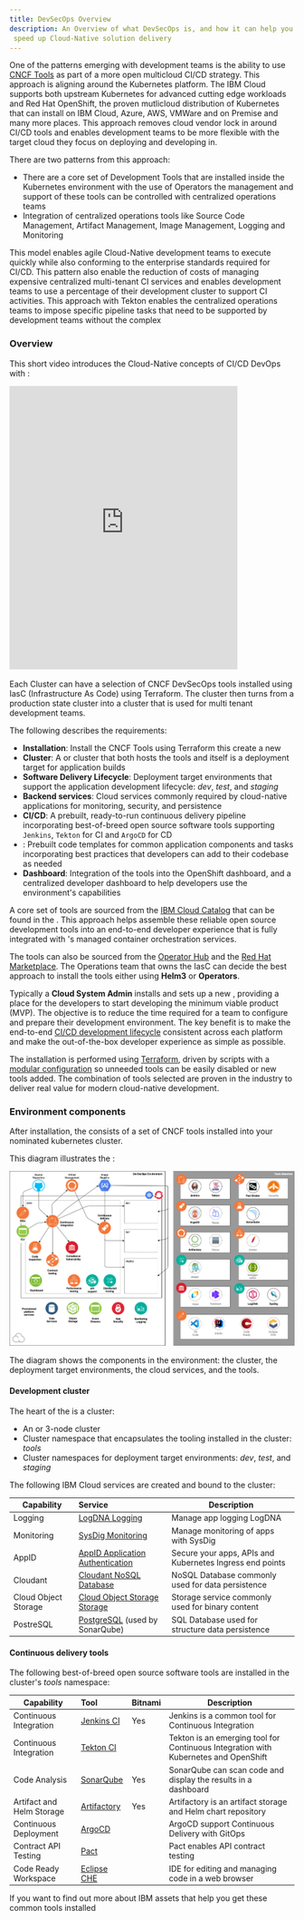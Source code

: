 ```yaml
---
title: DevSecOps Overview
description: An Overview of what DevSecOps is, and how it can help you
 speed up Cloud-Native solution delivery
---
```



One of the patterns emerging with development teams is the ability to use [CNCF Tools](https://landscape.cncf.io/) as part of a more open multicloud CI/CD strategy. This approach is aligning around the Kubernetes platform. The IBM Cloud supports both upstream Kubernetes for advanced cutting edge workloads and Red Hat OpenShift, the proven mutlicloud distribution of Kubernetes that can install on IBM Cloud, Azure, AWS, VMWare and on Premise and many more places. This approach removes cloud vendor lock in around CI/CD tools and enables development teams to be more flexible with the target cloud they focus on deploying and developing in.

There are two patterns from this approach:

- There are a core set of Development Tools that are installed inside the Kubernetes environment with the use of Operators the management and support of these tools can be controlled with centralized operations teams
- Integration of centralized operations tools like Source Code Management, Artifact Management, Image Management, Logging and Monitoring

This model enables agile Cloud-Native development teams to execute quickly while also conforming to the enterprise standards required for CI/CD. This pattern also enable the reduction of costs of managing expensive centralized multi-tenant CI services and enables development teams to use a percentage of their development cluster to support CI activities. This approach with Tekton enables the centralized operations teams to impose specific pipeline tasks that need to be supported by development teams without the complex


### Overview

This short video introduces the Cloud-Native concepts of CI/CD DevOps with <Globals name="ocp" />:
<iframe width="80%" height="500" src="https://www.youtube.com/embed/GOPWObjFTsI" frameborder="0" allow="accelerometer; autoplay; encrypted-media; gyroscope; picture-in-picture" allowfullscreen></iframe>

<p></p>

Each Cluster can have a selection of CNCF DevSecOps tools installed using IasC (Infrastructure As Code) using Terraform. The cluster then turns from a production state cluster into a cluster that is used for multi tenant development teams.

The following describes the requirements:

- **Installation**: Install the CNCF Tools using Terraform this create a new <Globals name="env" />
- **Cluster**: A <Globals name="kube" /> or <Globals name="ocp" /> cluster that both hosts the tools and itself is a deployment target for application builds
- **Software Delivery Lifecycle**: Deployment target environments that support the application development lifecycle: *dev*, *test*, and *staging*
- **Backend services**: Cloud services commonly required by cloud-native applications for monitoring, security, and persistence
- **CI/CD**: A prebuilt, ready-to-run continuous delivery pipeline incorporating best-of-breed open source software tools supporting `Jenkins`, `Tekton` for CI and `ArgoCD` for CD
- **<Globals name="templates" />**: Prebuilt code templates for common application components and tasks incorporating best practices that developers can add to their codebase as needed
- **Dashboard**: Integration of the tools into the OpenShift dashboard, and a centralized developer dashboard to help developers use the environment's capabilities

A core set of tools are sourced from the [IBM Cloud Catalog](https://cloud.ibm.com/catalog?search=label%3Ahelm#software) that can be found in the <Globals name="ic" />. This approach helps assemble these reliable open source development tools into an end-to-end developer experience that is fully integrated with <Globals name="ic" />'s managed container orchestration services.

The tools can also be sourced from the [Operator Hub](https://operatorhub.io/) and the [Red Hat Marketplace](https://marketplace.redhat.com/en-us). The Operations team that owns the IasC can decide the best approach to install the tools either using **Helm3** or **Operators**.

Typically a **Cloud System Admin** installs and sets up a new <Globals name="env" />, providing a place for the developers to start developing the minimum viable product (MVP). The objective is to reduce the time required for a team to configure and prepare their development environment. The key benefit is to make the end-to-end [CI/CD development lifecycle](https://www.ibm.com/garage/method/practices/deliver/practice_continuous_delivery/) consistent across each platform and make the out-of-the-box developer experience as simple as possible.

The installation is performed using [Terraform](https://cloud.ibm.com/docs/terraform), driven by scripts with a [modular configuration](https://github.com/ibm-garage-cloud/garage-terraform-modules) so unneeded tools can be easily disabled or new tools added. The combination of tools selected are proven in the industry to deliver real value for modern cloud-native development.

### Environment components

After installation, the <Globals name="env" /> consists of a set of CNCF tools installed into your nominated kubernetes cluster.

This diagram illustrates the <Globals name="env" />:

![Provisioned CNCF Tools](../images/content-overview/cncf-tools-environment.png)

The diagram shows the components in the environment: the cluster, the deployment target environments, the cloud services, and the tools.

#### Development cluster

The heart of the <Globals key="env" /> is a cluster:

- An [<Globals key="iks" />](https://www.ibm.com/cloud/container-service)
or [<Globals key="roks" />](https://www.ibm.com/cloud/openshift) 3-node cluster
- Cluster namespace that encapsulates the tooling installed in the cluster: *tools*
- Cluster namespaces for deployment target environments: *dev*, *test*, and *staging*

The following IBM Cloud services are created and bound to the cluster:

| Capability                | Service        |Description |
| -----------------------   |:-------------- |------------|
| Logging                   | [LogDNA Logging](https://cloud.ibm.com/docs/log-analysis?topic=log-analysis-getting-started)  | Manage app logging LogDNA  |
| Monitoring                | [SysDig Monitoring](https://cloud.ibm.com/docs/monitoring?topic=monitoring-getting-started) | Manage monitoring of apps with SysDig |
| AppID                     | [AppID Application Authentication](https://cloud.ibm.com/docs/services/appid?topic=appid-service-access-management) | Secure your apps, APIs and Kubernetes Ingress end points |
| Cloudant                  | [Cloudant NoSQL Database](https://www.ibm.com/cloud/cloudant) | NoSQL Database commonly used for data persistence |
| Cloud Object Storage      | [Cloud Object Storage Storage](https://cloud.ibm.com/docs/cloud-object-storage?topic=cloud-object-storage-getting-started-cloud-object-storage) | Storage service commonly used for binary content |
| PostreSQL                 | [PostgreSQL](https://www.ibm.com/cloud/learn/postgresql) (used by SonarQube) | SQL Database used for structure data persistence |

#### Continuous delivery tools

The following best-of-breed open source software tools are installed in the cluster's *tools* namespace:

| Capability                  | Tool                                         | Bitnami   |Description |
| --------------------------- |:--------------                               | -------   |------------|
| Continuous Integration      | [Jenkins CI](https://jenkins.io/)            |  Yes      | Jenkins is a common tool for Continuous Integration   |
| Continuous Integration      | [Tekton CI](https://tekton.dev/)             |           | Tekton is an emerging tool for Continuous Integration with Kubernetes and OpenShift  |
| Code Analysis               | [SonarQube](https://www.sonarqube.org/)      |  Yes      | SonarQube can scan code and display the results in a dashboard |
| Artifact and Helm Storage   | [Artifactory](https://jfrog.com/open-source/)|  Yes      | Artifactory is an artifact storage and Helm chart repository  |
| Continuous Deployment       | [ArgoCD](https://argoproj.github.io/argo-cd/)|           | ArgoCD support Continuous Delivery with GitOps |
| Contract API Testing        | [Pact](https://docs.pact.io/)                |           | Pact enables API contract testing |
| Code Ready Workspace        | [Eclipse CHE](https://developers.redhat.com/products/codeready-workspaces/overview)  |           | IDE for editing and managing code in a web browser |


If you want to find out more about IBM assets that help you get these common tools installed
